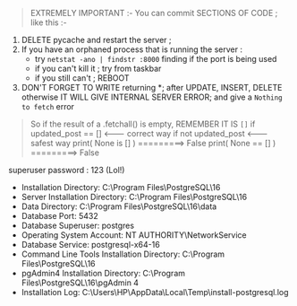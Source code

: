 > EXTREMELY IMPORTANT :-
You can commit SECTIONS OF CODE ; like this :- 

1. DELETE pycache and restart the server ;
2. If you have an orphaned process that is running the server :
    - try `netstat -ano | findstr :8000` finding if the port is being used
    - if you can't kill it ; try from taskbar
    - if you still can't ; REBOOT
3. DON'T FORGET TO WRITE returning *; after UPDATE, INSERT, DELETE otherwise IT WILL GIVE
    INTERNAL SERVER ERROR; and give a `Nothing to fetch` error

> So if the result of a .fetchall() is empty, REMEMBER IT IS `[]`
> if updated_post == []  <--- correct way
> if not updated_post    <--- safest way
print(  None is [] ) =========> False
print(  None == [] ) =========> False


superuser password : 123 (Lol!)
- Installation Directory: C:\Program Files\PostgreSQL\16
- Server Installation Directory: C:\Program Files\PostgreSQL\16
- Data Directory: C:\Program Files\PostgreSQL\16\data
- Database Port: 5432
- Database Superuser: postgres
- Operating System Account: NT AUTHORITY\NetworkService
- Database Service: postgresql-x64-16
- Command Line Tools Installation Directory: C:\Program Files\PostgreSQL\16
- pgAdmin4 Installation Directory: C:\Program Files\PostgreSQL\16\pgAdmin 4
- Installation Log: C:\Users\HP\AppData\Local\Temp\install-postgresql.log